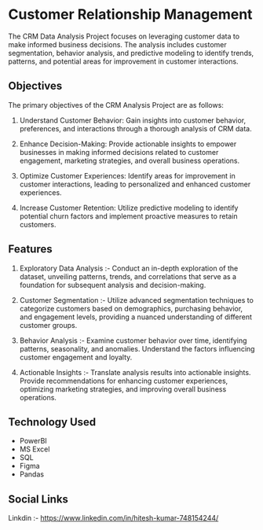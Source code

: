 
# Customer Relationship Management

The CRM Data Analysis Project focuses on leveraging customer data to make informed business decisions. The analysis includes customer segmentation, behavior analysis, and predictive modeling to identify trends, patterns, and potential areas for improvement in customer interactions.


## Objectives
The primary objectives of the CRM Analysis Project are as follows:

1. Understand Customer Behavior: Gain insights into customer behavior, preferences, and interactions through a thorough analysis of CRM data.

2. Enhance Decision-Making: Provide actionable insights to empower businesses in making informed decisions related to customer engagement, marketing strategies, and overall business operations.

3. Optimize Customer Experiences: Identify areas for improvement in customer interactions, leading to personalized and enhanced customer experiences.

4. Increase Customer Retention: Utilize predictive modeling to identify potential churn factors and implement proactive measures to retain customers.


## Features

1.  Exploratory Data Analysis :-  Conduct an in-depth exploration of the dataset, unveiling patterns, trends, and correlations that serve as a foundation for subsequent analysis and decision-making.

2.  Customer Segmentation :- Utilize advanced segmentation techniques to categorize customers based on demographics, purchasing behavior, and engagement levels, providing a nuanced understanding of different customer groups.

3. Behavior Analysis :-  Examine customer behavior over time, identifying patterns, seasonality, and anomalies. Understand the factors influencing customer engagement and loyalty.

4. Actionable Insights :- Translate analysis results into actionable insights. Provide recommendations for enhancing customer experiences, optimizing marketing strategies, and improving overall business operations.


## Technology Used 

* PowerBI
* MS Excel
* SQL 
* Figma
* Pandas
## Social Links

Linkdin :- https://www.linkedin.com/in/hitesh-kumar-748154244/
